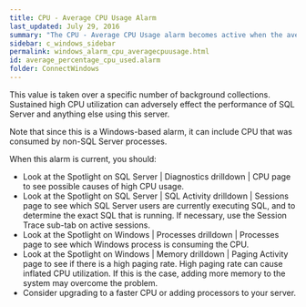 ```yaml
---
title: CPU - Average CPU Usage Alarm
last_updated: July 29, 2016
summary: "The CPU - Average CPU Usage alarm becomes active when the average CPU utilization of the server exceeds a threshold."
sidebar: c_windows_sidebar
permalink: windows_alarm_cpu_averagecpuusage.html
id: average_percentage_cpu_used.alarm
folder: ConnectWindows
---
```


This value is taken over a specific number of background collections. Sustained high CPU utilization can adversely effect the performance of SQL Server and anything else using this server.

Note that since this is a Windows-based alarm, it can include CPU that was consumed by non-SQL Server processes.

When this alarm is current, you should:

* Look at the Spotlight on SQL Server \| Diagnostics drilldown \| CPU page to see possible causes of high CPU usage.
* Look at the Spotlight on SQL Server \| SQL Activity drilldown \| Sessions page to see which SQL Server users are currently
 executing SQL, and to determine the exact SQL that is running. If necessary, use the Session Trace sub-tab on active sessions.
* Look at the Spotlight on Windows \| Processes drilldown \| Processes page to see which Windows process is consuming the CPU.
* Look at the Spotlight on Windows \| Memory drilldown \| Paging Activity page to see if there
  is a high paging rate. High paging rate can cause inflated CPU utilization. If this is the case, adding more memory to the system may overcome the problem.
* Consider upgrading to a faster CPU or adding processors to your server.
